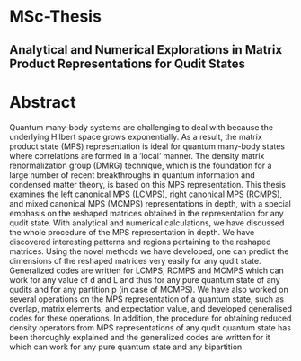 # MSc-Thesis
## Analytical and Numerical Explorations in Matrix Product Representations for Qudit States
# Abstract
Quantum many-body systems are challenging to deal with because the underlying Hilbert space grows exponentially. As a result, the matrix product state (MPS) representation is ideal for quantum many-body states where correlations are formed in a ‘local’ manner. The density matrix renormalization group (DMRG) technique, which is the foundation for a large number of recent breakthroughs in quantum information and condensed matter theory, is based on this MPS representation. This thesis examines the left canonical MPS (LCMPS), right canonical MPS (RCMPS), and mixed canonical MPS (MCMPS) representations in depth, with a special emphasis on the reshaped matrices obtained in the representation for any qudit state. With analytical and numerical calculations, we have discussed the whole procedure of the MPS representation in depth. We have discovered interesting patterns and regions pertaining to the reshaped matrices. Using the novel methods we have developed, one can predict the dimensions of the reshaped matrices very easily for any qudit state. Generalized codes are written for LCMPS, RCMPS and MCMPS which can work for any value of d and L and thus for any pure quantum state of any qudits and for any partition p (in case of MCMPS). We have also worked on several operations on the MPS representation of a quantum state, such as overlap, matrix elements, and expectation value, and developed generalised codes for these operations. In addition, the procedure for obtaining reduced density operators from MPS representations of any qudit quantum state has been thoroughly explained and the generalized codes are written for it which can work for any pure quantum state and any bipartition

